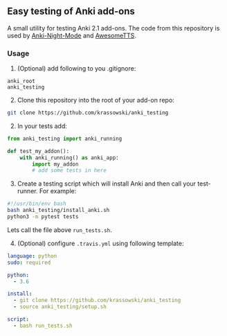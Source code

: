 ## Easy testing of Anki add-ons

A small utility for testing Anki 2.1 add-ons.
The code from this repository is used by [Anki-Night-Mode](https://github.com/krassowski/Anki-Night-Mode) and [AwesomeTTS](https://github.com/AwesomeTTS/awesometts-anki-addon).

### Usage

1. (Optional) add following to you .gitignore:
```
anki_root
anki_testing
```

2. Clone this repository into the root of your add-on repo:

```bash
git clone https://github.com/krassowski/anki_testing
```

2. In your tests add:
```python
from anki_testing import anki_running

def test_my_addon():
    with anki_running() as anki_app:
        import my_addon
        # add some tests in here
```

3. Create a testing script which will install Anki and then call your test-runner. For example:

```bash
#!/usr/bin/env bash
bash anki_testing/install_anki.sh
python3 -m pytest tests
```

Lets call the file above `run_tests.sh`.

4. (Optional) configure `.travis.yml` using following template:

```yml
language: python
sudo: required

python:
  - 3.6

install: 
  - git clone https://github.com/krassowski/anki_testing
  - source anki_testing/setup.sh 

script:
  - bash run_tests.sh
```
